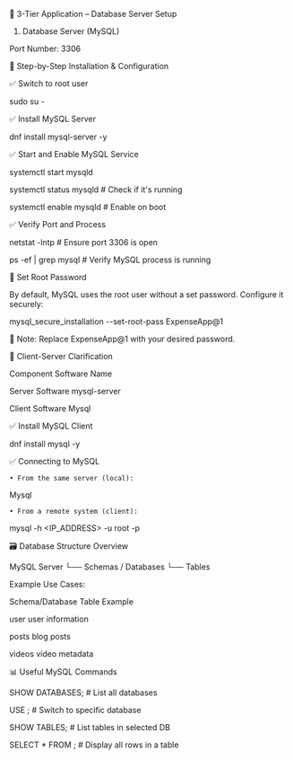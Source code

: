 🔧 3-Tier Application – Database Server Setup

1. Database Server (MySQL)

Port Number: 3306

🔹 Step-by-Step Installation & Configuration

✅ Switch to root user

sudo su -

✅ Install MySQL Server

dnf install mysql-server -y

✅ Start and Enable MySQL Service

systemctl start mysqld

systemctl status mysqld   # Check if it's running

systemctl enable mysqld   # Enable on boot

✅ Verify Port and Process

netstat -lntp          # Ensure port 3306 is open

ps -ef | grep mysql    # Verify MySQL process is running

🔐 Set Root Password

By default, MySQL uses the root user without a set password. Configure it securely:

mysql_secure_installation --set-root-pass ExpenseApp@1

📌 Note: Replace ExpenseApp@1 with your desired password.

🔄 Client-Server Clarification

Component	        Software Name

Server Software     mysql-server

Client Software     Mysql

✅ Install MySQL Client

dnf install mysql -y

✅ Connecting to MySQL

	• From the same server (local):

Mysql
	
	• From a remote system (client):

mysql -h <IP_ADDRESS> -u root -p<password>


🗃️ Database Structure Overview

MySQL Server
  └── Schemas / Databases
        └── Tables

Example Use Cases:

Schema/Database	    Table Example

user	            user information

posts	            blog posts

videos	            video metadata

📊 Useful MySQL Commands

SHOW DATABASES; 	            # List all databases

USE <database-name>;	        # Switch to specific database

SHOW TABLES;	                # List tables in selected DB

SELECT * FROM <table-name>;	    # Display all rows in a table
